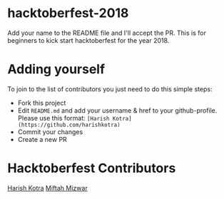 # hacktoberfest-2018
Add your name to the README file and I'll accept the PR. This is for beginners to kick start hacktoberfest for the year 2018.

# Adding yourself

To join to the list of contributors you just need to do this simple steps:
* Fork this project
* Edit `README.md` and add your username & href to your github-profile. Please use this format:
  `[Harish Kotra](https://github.com/harishkotra)`
* Commit your changes
* Create a new PR

# Hacktoberfest Contributors 

[Harish Kotra](https://github.com/harishkotra)
[Miftah Mizwar](https://github.com/mizwardomlank)
